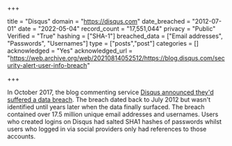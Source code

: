 +++

title = "Disqus"
domain = "https://disqus.com"
date_breached = "2012-07-01"
date = "2022-05-04"
record_count = "17,551,044"
privacy = "Public"
Verified = "True"
hashing = ["SHA-1"]
breached_data = ["Email addresses", "Passwords", "Usernames"]
type = ["posts","post"]
categories = []
acknowledged = "Yes"
acknowledged_url = "https://web.archive.org/web/20210814052512/https://blog.disqus.com/security-alert-user-info-breach"

+++


In October 2017, the blog commenting service <a href="https://blog.disqus.com/security-alert-user-info-breach" target="_blank" rel="noopener">Disqus announced they'd suffered a data breach</a>. The breach dated back to July 2012 but wasn't identified until years later when the data finally surfaced. The breach contained over 17.5 million unique email addresses and usernames. Users who created logins on Disqus had salted SHA1 hashes of passwords whilst users who logged in via social providers only had references to those accounts.

